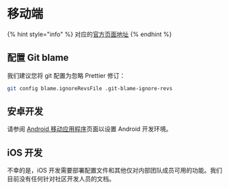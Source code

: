 # 移动端

{% hint style="info" %}
对应的[官方页面地址](https://contributing.bitwarden.com/docs/clients/mobile/)
{% endhint %}

## 配置 Git blame <a href="#configure-git-blame" id="configure-git-blame"></a>

我们建议您将 git 配置为忽略 Prettier 修订：

```bash
git config blame.ignoreRevsFile .git-blame-ignore-revs
```

## 安卓开发 <a href="#android-development" id="android-development"></a>

请参阅 [Android 移动应用程序](android.md)页面以设置 Android 开发环境。

## iOS 开发 <a href="#ios-development" id="ios-development"></a>

不幸的是，iOS 开发需要部署配置文件和其他仅对内部团队成员可用的功能。我们目前没有任何针对社区开发人员的文档。
